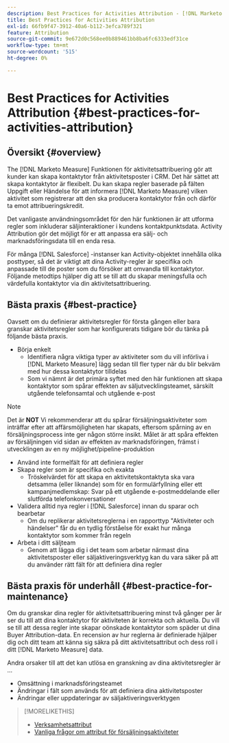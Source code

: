 ```yaml
---
description: Best Practices for Activities Attribution - [!DNL Marketo Measure]
title: Best Practices for Activities Attribution
exl-id: 66fb9f47-3912-40a6-b112-3efca789f321
feature: Attribution
source-git-commit: 9e672d0c568ee0b889461bb8ba6fc6333edf31ce
workflow-type: tm+mt
source-wordcount: '515'
ht-degree: 0%

---
```


# Best Practices for Activities Attribution {#best-practices-for-activities-attribution}

## Översikt {#overview}

The [!DNL Marketo Measure] Funktionen för aktivitetsattribuering gör att kunder kan skapa kontaktytor från aktivitetsposter i CRM. Det här sättet att skapa kontaktytor är flexibelt. Du kan skapa regler baserade på fälten Uppgift eller Händelse för att informera [!DNL Marketo Measure] vilken aktivitet som registrerar att den ska producera kontaktytor från och därför ta emot attribueringskredit.

Det vanligaste användningsområdet för den här funktionen är att utforma regler som inkluderar säljinteraktioner i kundens kontaktpunktsdata. Activity Attribution gör det möjligt för er att anpassa era sälj- och marknadsföringsdata till en enda resa.

För många [!DNL Salesforce] -instanser kan Activity-objektet innehålla olika posttyper, så det är viktigt att dina Activity-regler är specifika och anpassade till de poster som du försöker att omvandla till kontaktytor. Följande metodtips hjälper dig att se till att du skapar meningsfulla och värdefulla kontaktytor via din aktivitetsattribuering.

## Bästa praxis {#best-practice}

Oavsett om du definierar aktivitetsregler för första gången eller bara granskar aktivitetsregler som har konfigurerats tidigare bör du tänka på följande bästa praxis.

* Börja enkelt
   * Identifiera några viktiga typer av aktiviteter som du vill införliva i [!DNL Marketo Measure] lägg sedan till fler typer när du blir bekväm med hur dessa kontaktytor tilldelas
   * Som vi nämnt är det primära syftet med den här funktionen att skapa kontaktytor som spårar effekten av säljutvecklingsteamet, särskilt utgående telefonsamtal och utgående e-post

>[!NOTE]
>
>Det är **NOT** Vi rekommenderar att du spårar försäljningsaktiviteter som inträffar efter att affärsmöjligheten har skapats, eftersom spårning av en försäljningsprocess inte ger någon större insikt. Målet är att spåra effekten av försäljningen vid sidan av effekten av marknadsföringen, främst i utvecklingen av en ny möjlighet/pipeline-produktion

* Använd inte formelfält för att definiera regler
* Skapa regler som är specifika och exakta
   * Tröskelvärdet för att skapa en aktivitetskontaktyta ska vara detsamma (eller liknande) som för en formulärfyllning eller ett kampanjmedlemskap: Svar på ett utgående e-postmeddelande eller slutförda telefonkonversationer
* Validera alltid nya regler i [!DNL Salesforce] innan du sparar och bearbetar
   * Om du replikerar aktivitetsreglerna i en rapporttyp &quot;Aktiviteter och händelser&quot; får du en tydlig förståelse för exakt hur många kontaktytor som kommer från regeln
* Arbeta i ditt säljteam
   * Genom att lägga dig i det team som arbetar närmast dina aktivitetsposter eller säljaktiveringsverktyg kan du vara säker på att du använder rätt fält för att definiera dina regler

## Bästa praxis för underhåll {#best-practice-for-maintenance}

Om du granskar dina regler för aktivitetsattribuering minst två gånger per år ser du till att dina kontaktytor för aktiviteten är korrekta och aktuella. Du vill se till att dessa regler inte skapar oönskade kontaktytor som späder ut dina Buyer Attribution-data. En recension av hur reglerna är definierade hjälper dig och ditt team att känna sig säkra på ditt aktivitetsattribut och dess roll i ditt [!DNL Marketo Measure] data.

Andra orsaker till att det kan utlösa en granskning av dina aktivitetsregler är ...

* Omsättning i marknadsföringsteamet
* Ändringar i fält som används för att definiera dina aktivitetsposter
* Ändringar eller uppdateringar av säljaktiveringsverktygen

>[!MORELIKETHIS]
>
>* [Verksamhetsattribut](/help/advanced-marketo-measure-features/activities-attribution/salesforce-activities-attribution.md)
>* [Vanliga frågor om attribut för försäljningsaktiviteter](/help/advanced-marketo-measure-features/activities-attribution/activities-attribution-faq.md)
